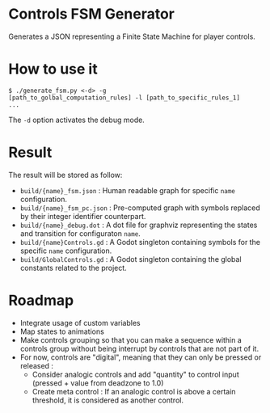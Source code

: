 # Controls FSM Generator

Generates a JSON representing a Finite State Machine for player controls.

# How to use it

<code>$ ./generate_fsm.py <-d> -g [path_to_golbal_computation_rules] -l [path_to_specific_rules_1] ...</code>

The <code>-d</code> option activates the debug mode.

# Result

The result will be stored as follow:
- <code>build/{name}_fsm.json</code> : Human readable graph for specific <code>name</code> configuration.
- <code>build/{name}_fsm_pc.json</code> : Pre-computed graph with symbols replaced by their integer identifier counterpart.
- <code>build/{name}_debug.dot</code> : A dot file for graphviz representing the states and transition for configuraton <code>name</code>.
- <code>build/{name}Controls.gd</code> : A Godot singleton containing symbols for the specific <code>name</code> configuration.
- <code>build/GlobalControls.gd</code> : A Godot singleton containing the global constants related to the project.

# Roadmap

- Integrate usage of custom variables
- Map states to animations
- Make controls grouping so that you can make a sequence within a controls group without being interrupt by controls that are not part of it.
- For now, controls are "digital", meaning that they can only be pressed or released :
  - Consider analogic controls and add "quantity" to control input (pressed + value from deadzone to 1.0)
  - Create meta control : If an analogic control is above a certain threshold, it is considered as another control.
